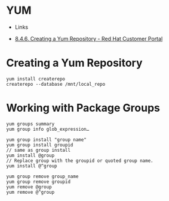 # YUM

* Links

* [8.4.6. Creating a Yum Repository - Red Hat Customer Portal](https://access.redhat.com/documentation/en-us/red_hat_enterprise_linux/6/html/deployment_guide/sec-yum_repository)

# Creating a Yum Repository

```
yum install createrepo
createrepo --database /mnt/local_repo
```

# Working with Package Groups


```
yum groups summary
yum group info glob_expression…

yum group install "group name"
yum group install groupid
// same as group install
yum install @group
// Replace group with the groupid or quoted group name. 
yum install @^group

yum group remove group_name
yum group remove groupid
yum remove @group
yum remove @^group
```
